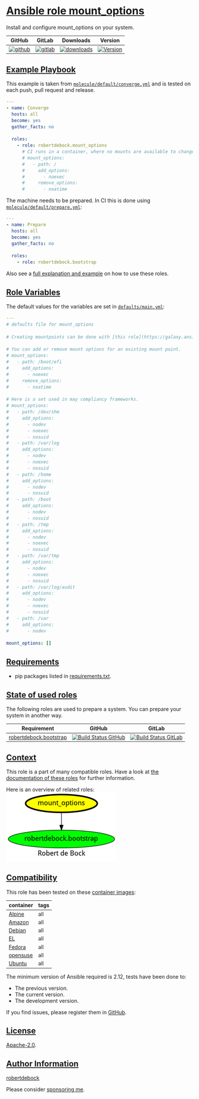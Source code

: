 # [Ansible role mount_options](#mount_options)

Install and configure mount_options on your system.

|GitHub|GitLab|Downloads|Version|
|------|------|---------|-------|
|[![github](https://github.com/robertdebock/ansible-role-mount_options/workflows/Ansible%20Molecule/badge.svg)](https://github.com/robertdebock/ansible-role-mount_options/actions)|[![gitlab](https://gitlab.com/robertdebock-iac/ansible-role-mount_options/badges/master/pipeline.svg)](https://gitlab.com/robertdebock-iac/ansible-role-mount_options)|[![downloads](https://img.shields.io/ansible/role/d/35871)](https://galaxy.ansible.com/robertdebock/mount_options)|[![Version](https://img.shields.io/github/release/robertdebock/ansible-role-mount_options.svg)](https://github.com/robertdebock/ansible-role-mount_options/releases/)|

## [Example Playbook](#example-playbook)

This example is taken from [`molecule/default/converge.yml`](https://github.com/robertdebock/ansible-role-mount_options/blob/master/molecule/default/converge.yml) and is tested on each push, pull request and release.

```yaml
---
- name: Converge
  hosts: all
  become: yes
  gather_facts: no

  roles:
    - role: robertdebock.mount_options
      # CI runs in a container, where no mounts are available to change, disable this test.
      # mount_options:
      #   - path: /
      #     add_options:
      #       - noexec
      #     remove_options:
      #       - noatime
```

The machine needs to be prepared. In CI this is done using [`molecule/default/prepare.yml`](https://github.com/robertdebock/ansible-role-mount_options/blob/master/molecule/default/prepare.yml):

```yaml
---
- name: Prepare
  hosts: all
  become: yes
  gather_facts: no

  roles:
    - role: robertdebock.bootstrap
```

Also see a [full explanation and example](https://robertdebock.nl/how-to-use-these-roles.html) on how to use these roles.

## [Role Variables](#role-variables)

The default values for the variables are set in [`defaults/main.yml`](https://github.com/robertdebock/ansible-role-mount_options/blob/master/defaults/main.yml):

```yaml
---
# defaults file for mount_options

# Creating mountpoints can be done with [this role](https://galaxy.ansible.com/robertdebock/mount).

# You can add or remove mount options for an existing mount point.
# mount_options:
#   - path: /boot/efi
#     add_options:
#       - noexec
#     remove_options:
#       - noatime

# Here is a set used in may compliancy frameworks.
# mount_options:
#   - path: /dev/shm
#     add_options:
#       - nodev
#       - noexec
#       - nosuid
#   - path: /var/log
#     add_options:
#       - nodev
#       - noexec
#       - nosuid
#   - path: /home
#     add_options:
#       - nodev
#       - nosuid
#   - path: /boot
#     add_options:
#       - nodev
#       - nosuid
#   - path: /tmp
#     add_options:
#       - nodev
#       - noexec
#       - nosuid
#   - path: /var/tmp
#     add_options:
#       - nodev
#       - noexec
#       - nosuid
#   - path: /var/log/audit
#     add_options:
#       - nodev
#       - noexec
#       - nosuid
#   - path: /var
#     add_options:
#       - nodev

mount_options: []
```

## [Requirements](#requirements)

- pip packages listed in [requirements.txt](https://github.com/robertdebock/ansible-role-mount_options/blob/master/requirements.txt).

## [State of used roles](#state-of-used-roles)

The following roles are used to prepare a system. You can prepare your system in another way.

| Requirement | GitHub | GitLab |
|-------------|--------|--------|
|[robertdebock.bootstrap](https://galaxy.ansible.com/robertdebock/bootstrap)|[![Build Status GitHub](https://github.com/robertdebock/ansible-role-bootstrap/workflows/Ansible%20Molecule/badge.svg)](https://github.com/robertdebock/ansible-role-bootstrap/actions)|[![Build Status GitLab](https://gitlab.com/robertdebock-iac/ansible-role-bootstrap/badges/master/pipeline.svg)](https://gitlab.com/robertdebock-iac/ansible-role-bootstrap)|

## [Context](#context)

This role is a part of many compatible roles. Have a look at [the documentation of these roles](https://robertdebock.nl/) for further information.

Here is an overview of related roles:
![dependencies](https://raw.githubusercontent.com/robertdebock/ansible-role-mount_options/png/requirements.png "Dependencies")

## [Compatibility](#compatibility)

This role has been tested on these [container images](https://hub.docker.com/u/robertdebock):

|container|tags|
|---------|----|
|[Alpine](https://hub.docker.com/r/robertdebock/alpine)|all|
|[Amazon](https://hub.docker.com/r/robertdebock/amazonlinux)|all|
|[Debian](https://hub.docker.com/r/robertdebock/debian)|all|
|[EL](https://hub.docker.com/r/robertdebock/enterpriselinux)|all|
|[Fedora](https://hub.docker.com/r/robertdebock/fedora/)|all|
|[opensuse](https://hub.docker.com/r/robertdebock/opensuse)|all|
|[Ubuntu](https://hub.docker.com/r/robertdebock/ubuntu)|all|

The minimum version of Ansible required is 2.12, tests have been done to:

- The previous version.
- The current version.
- The development version.

If you find issues, please register them in [GitHub](https://github.com/robertdebock/ansible-role-mount_options/issues).

## [License](#license)

[Apache-2.0](https://github.com/robertdebock/ansible-role-mount_options/blob/master/LICENSE).

## [Author Information](#author-information)

[robertdebock](https://robertdebock.nl/)

Please consider [sponsoring me](https://github.com/sponsors/robertdebock).
